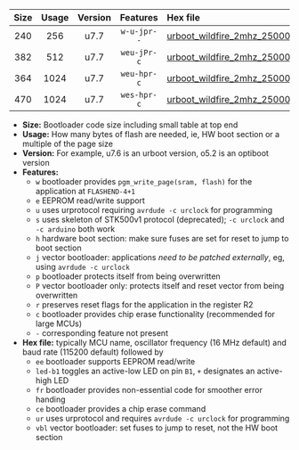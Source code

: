 |Size|Usage|Version|Features|Hex file|
|:-:|:-:|:-:|:-:|:--|
|240|256|u7.7|`w-u-jpr--`|[urboot_wildfire_2mhz_250000bps_led+b5_ur_vbl.hex](https://raw.githubusercontent.com/stefanrueger/urboot.hex/main/boards/wildfire/fcpu_2mhz/250000_bps/urboot_wildfire_2mhz_250000bps_led+b5_ur_vbl.hex)|
|382|512|u7.7|`weu-jPr-c`|[urboot_wildfire_2mhz_250000bps_ee_led+b5_fr_ce_ur_vbl.hex](https://raw.githubusercontent.com/stefanrueger/urboot.hex/main/boards/wildfire/fcpu_2mhz/250000_bps/urboot_wildfire_2mhz_250000bps_ee_led+b5_fr_ce_ur_vbl.hex)|
|364|1024|u7.7|`weu-hpr-c`|[urboot_wildfire_2mhz_250000bps_ee_led+b5_fr_ce_ur.hex](https://raw.githubusercontent.com/stefanrueger/urboot.hex/main/boards/wildfire/fcpu_2mhz/250000_bps/urboot_wildfire_2mhz_250000bps_ee_led+b5_fr_ce_ur.hex)|
|470|1024|u7.7|`wes-hpr-c`|[urboot_wildfire_2mhz_250000bps_ee_led+b5_fr_ce.hex](https://raw.githubusercontent.com/stefanrueger/urboot.hex/main/boards/wildfire/fcpu_2mhz/250000_bps/urboot_wildfire_2mhz_250000bps_ee_led+b5_fr_ce.hex)|

- **Size:** Bootloader code size including small table at top end
- **Usage:** How many bytes of flash are needed, ie, HW boot section or a multiple of the page size
- **Version:** For example, u7.6 is an urboot version, o5.2 is an optiboot version
- **Features:**
  + `w` bootloader provides `pgm_write_page(sram, flash)` for the application at `FLASHEND-4+1`
  + `e` EEPROM read/write support
  + `u` uses urprotocol requiring `avrdude -c urclock` for programming
  + `s` uses skeleton of STK500v1 protocol (deprecated); `-c urclock` and `-c arduino` both work
  + `h` hardware boot section: make sure fuses are set for reset to jump to boot section
  + `j` vector bootloader: applications *need to be patched externally*, eg, using `avrdude -c urclock`
  + `p` bootloader protects itself from being overwritten
  + `P` vector bootloader only: protects itself and reset vector from being overwritten
  + `r` preserves reset flags for the application in the register R2
  + `c` bootloader provides chip erase functionality (recommended for large MCUs)
  + `-` corresponding feature not present
- **Hex file:** typically MCU name, oscillator frequency (16 MHz default) and baud rate (115200 default) followed by
  + `ee` bootloader supports EEPROM read/write
  + `led-b1` toggles an active-low LED on pin `B1`, `+` designates an active-high LED
  + `fr` bootloader provides non-essential code for smoother error handing
  + `ce` bootloader provides a chip erase command
  + `ur` uses urprotocol and requires `avrdude -c urclock` for programming
  + `vbl` vector bootloader: set fuses to jump to reset, not the HW boot section
